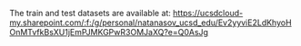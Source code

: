 The train and test datasets are available at: https://ucsdcloud-my.sharepoint.com/:f:/g/personal/natanasov_ucsd_edu/Ev2yyviE2LdKhyoHOnMTvfkBsXU1jEmPJMKGPwR3OMJaXQ?e=Q0AsJg


